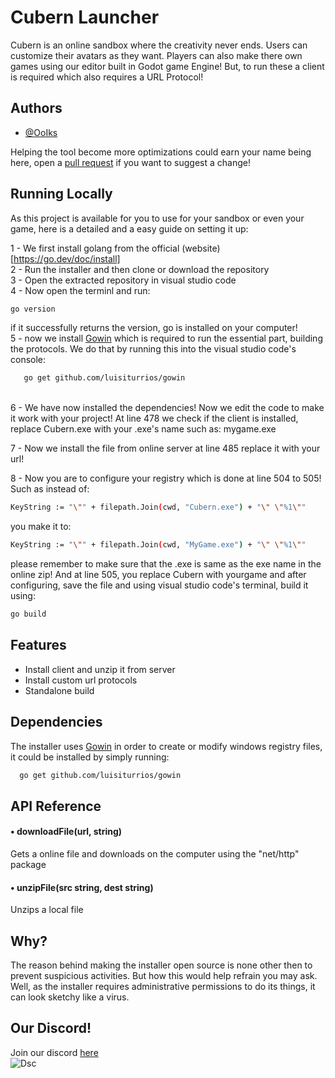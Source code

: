 
# Cubern Launcher

Cubern is an online sandbox where the creativity never ends. Users can customize their avatars as they want. Players can also make there own games using our editor built in Godot game Engine! But, to run these a client is required which also requires a URL Protocol! 

## Authors

- [@OoIks](https://www.github.com/OoIks)

Helping the tool become more optimizations could earn your name being here, open a [pull request](https://github.com/PlayCubern/Cubern-Launcher/pulls) if you want to suggest a change!


## Running Locally

As this project is available for you to use for your sandbox or even your game, here is a detailed and a easy guide on setting it up:

1 - We first install golang from the official (website)[https://go.dev/doc/install] <br>
2 - Run the installer and then clone or download the repository <br>
3 - Open the extracted repository in visual studio code <br>
4 - Now open the terminl and run:

```bash
go version
``` 

if it successfully returns the version, go is installed on your computer! <br>
5 - now we install [Gowin](https://github.com/luisiturrios1/gowin) which is required to run the essential part, building the protocols. We do that by running this into the visual studio code's console: 
```bash
   go get github.com/luisiturrios/gowin
``` 
<br>
6 - We have now installed the dependencies! Now we edit the code to make it work with your project! At line 478 we check if the client is installed, replace Cubern.exe with your .exe's name such as: mygame.exe <br>

7 - Now we install the file from online server at line 485 replace it with your url! <br>

8 - Now you are to configure your registry which is done at line 504 to 505! Such as instead of:

```bash
KeyString := "\"" + filepath.Join(cwd, "Cubern.exe") + "\" \"%1\""
``` 
you make it to:
```bash
KeyString := "\"" + filepath.Join(cwd, "MyGame.exe") + "\" \"%1\""
```
please remember to make sure that the .exe is same as the exe name in the online zip!
And at line 505, you replace Cubern with yourgame and after configuring, save the file and using visual studio code's terminal, build it using:
```bash
go build
```

## Features

- Install client and unzip it from server
- Install custom url protocols
- Standalone build

## Dependencies
The installer uses [Gowin](https://github.com/luisiturrios1/gowin) in order to create or modify windows registry files, it could be installed by simply running:

```bash
  go get github.com/luisiturrios/gowin
```

## API Reference

#### • downloadFile(url, string)
Gets a online file and downloads on the computer using the "net/http" package

#### • unzipFile(src string, dest string)
Unzips a local file

## Why?
The reason behind making the installer open source is none other then to prevent suspicious activities. But how this would help refrain you may ask. Well, as the installer requires administrative permissions to do its things, it can look sketchy like a virus.

## Our Discord!
Join our discord  [here](https://dsc.gg/Cubern) <br>
![Dsc](https://img.shields.io/discord/1000052563711901767)
